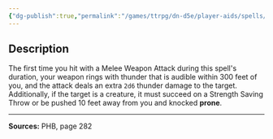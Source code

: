 ```yaml
---
{"dg-publish":true,"permalink":"/games/ttrpg/dn-d5e/player-aids/spells/level-1/thunderous-smite/","tags":["ttrpg/dnd/5e","verbal","concentration","spell"],"noteIcon":""}
---
```



## Description
The first time you hit with a Melee Weapon Attack during this spell's duration, your weapon rings with thunder that is audible within 300 feet of you, and the attack deals an extra `2d6` thunder damage to the target.
Additionally, if the target is a creature, it must succeed on a Strength Saving Throw or be pushed 10 feet away from you and knocked **prone**.

---

**Sources:** PHB, page 282
